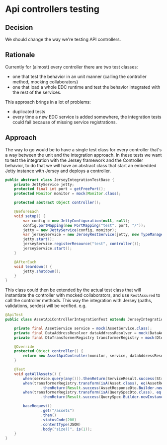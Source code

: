 # Api controllers testing

## Decision

We should change the way we're testing API controllers.

## Rationale

Currently for (almost) every controller there are two test classes:
- one that test the behavior in an unit manner (calling the controller method, mocking collaborators)
- one that load a whole EDC runtime and test the behavior integrated with the rest of the services.

This approach brings in a lot of problems:
- duplicated tests
- every time a new EDC service is added somewhere, the integration tests could fail because of missing service registrations.

## Approach

The way to go would be to have a single test class for every controller that's a way between the unit and the integration approach.
In these tests we want to test the integration with the Jersey framework and the Controller behavior, to do that we will have
an abstract class that start an embedded Jetty instance with Jersey and deploys a controller.
```java
public abstract class JerseyIntegrationTestBase {
    private JettyService jetty;
    protected final int port = getFreePort();
    protected Monitor monitor = mock(Monitor.class);

    protected abstract Object controller();

    @BeforeEach
    void setup() {
        var config = new JettyConfiguration(null, null);
        config.portMapping(new PortMapping("test", port, "/"));
        jetty = new JettyService(config, monitor);
        var jerseyService = new JerseyRestService(jetty, new TypeManager(), mock(JerseyConfiguration.class), monitor);
        jetty.start();
        jerseyService.registerResource("test", controller());
        jerseyService.start();
    }

    @AfterEach
    void teardown() {
        jetty.shutdown();
    }
}
```

This class could then be extended by the actual test class that will instantiate the controller with mocked collaborators,
and use `RestAssured` to call the controller methods. This way the integration with Jersey (paths, validations, serdes)
will be verified.
e.g.
```java
@ApiTest
public class AssetApiControllerIntegrationTest extends JerseyIntegrationTestBase {

    private final AssetService service = mock(AssetService.class);
    private final DataAddressResolver dataAddressResolver = mock(DataAddressResolver.class);
    private final DtoTransformerRegistry transformerRegistry = mock(DtoTransformerRegistry.class);

    @Override
    protected Object controller() {
        return new AssetApiController(monitor, service, dataAddressResolver, transformerRegistry);
    }

    @Test
    void getAllAssets() {
        when(service.query(any())).thenReturn(ServiceResult.success(Stream.of(Asset.Builder.newInstance().build())));
        when(transformerRegistry.transform(isA(Asset.class), eq(AssetResponseDto.class)))
                .thenReturn(Result.success(AssetResponseDto.Builder.newInstance().build()));
        when(transformerRegistry.transform(isA(QuerySpecDto.class), eq(QuerySpec.class)))
                .thenReturn(Result.success(QuerySpec.Builder.newInstance().offset(10).build()));

        baseRequest()
                .get("/assets")
                .then()
                .statusCode(200)
                .contentType(JSON)
                .body("size()", is(1));
    }
}
```
